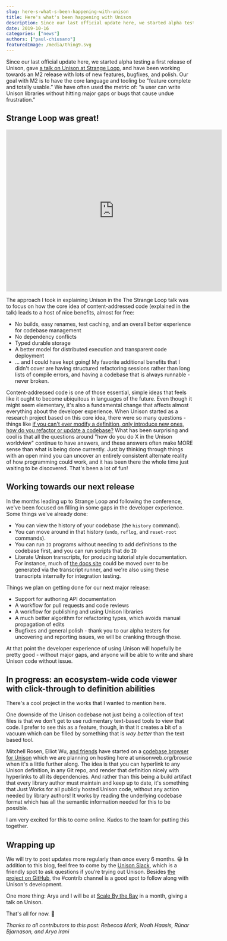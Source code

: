 ```yaml
---
slug: here-s-what-s-been-happening-with-unison
title: Here's what's been happening with Unison
description: Since our last official update here, we started alpha testing a first release of Unison, gave a talk at Strange Loop, and have been working towards an M2 release with lots of new features, bugfixes, and polish.
date: 2019-10-16
categories: ["news"]
authors: ["paul-chiusano"]
featuredImage: /media/thing9.svg
---
```


Since our last official update here, we started alpha testing a first release of Unison, gave [a talk on Unison at Strange Loop](https://www.youtube.com/watch?v=gCWtkvDQ2ZI), and have been working towards an M2 release with lots of new features, bugfixes, and polish. Our goal with M2 is to have the core language and tooling be "feature complete and totally usable.” We have often used the metric of: “a user can write Unison libraries without hitting major gaps or bugs that cause undue frustration.”

## Strange Loop was great!

<iframe width="580" height="436" src="https://www.youtube.com/embed/gCWtkvDQ2ZI" frameborder="0" allow="accelerometer; autoplay; encrypted-media; gyroscope; picture-in-picture" allowfullscreen></iframe>

The approach I took in explaining Unison in the The Strange Loop talk was to focus on how the core idea of content-addressed code (explained in the talk) leads to a host of nice benefits, almost for free:

* No builds, easy renames, test caching, and an overall better experience for codebase management
* No dependency conflicts
* Typed durable storage
* A better model for distributed execution and transparent code deployment
* ... and I could have kept going! My favorite additional benefits that I didn't cover are having structured refactoring sessions rather than long lists of compile errors, and having a codebase that is always runnable - never broken.

Content-addressed code is one of those essential, simple ideas that feels like it ought to become ubiquitous in languages of the future. Even though it might seem elementary, it's also a fundamental change that affects almost everything about the developer experience. When Unison started as a research project based on this core idea, there were so many questions - things like [if you can't ever modify a definition, only introduce new ones, how do you refactor or update a codebase?](https://twitter.com/unisonweb/status/1173942969726054401) What has been surprising and cool is that all the questions around "how do you do X in the Unison worldview" continue to have answers, and these answers often make MORE sense than what is being done currently. Just by thinking through things with an open mind you can uncover an entirely consistent alternate reality of how programming could work, and it has been there the whole time just waiting to be discovered. That's been a lot of fun!

## Working towards our next release

In the months leading up to Strange Loop and following the conference, we've been focused on filling in some gaps in the developer experience. Some things we've already done:

* You can view the history of your codebase (the `history` command).
* You can move around in that history (`undo`, `reflog`, and `reset-root` commands).
* You can run `IO` programs without needing to add definitions to the codebase first, and you can run scripts that do `IO`
* Literate Unison transcripts, for producing tutorial style documentation. For instance, much of [the docs site](/docs) could be moved over to be generated via the transcript runner, and we're also using these transcripts internally for integration testing.

Things we plan on getting done for our next major release:

* Support for authoring API documentation
* A workflow for pull requests and code reviews
* A workflow for publishing and using Unison libraries
* A much better algorithm for refactoring types, which avoids manual propagation of edits
* Bugfixes and general polish - thank you to our alpha testers for uncovering and reporting issues, we will be cranking through those.

At that point the developer experience of using Unison will hopefully be pretty good - without major gaps, and anyone will be able to write and share Unison code without issue.

## In progress: an ecosystem-wide code viewer with click-through to definition abilities

There's a cool project in the works that I wanted to mention here.

One downside of the Unison codebase not just being a collection of text files is that we don't get to use rudimentary text-based tools to view that code. I prefer to see this as a feature, though, in that it creates a bit of a vacuum which can be filled by something that is _way better_ than the text based tool.

Mitchell Rosen, Elliot Wu, [and friends](https://github.com/unisonweb/elm-browser/graphs/contributors) have started on a [codebase browser for Unison](https://github.com/unisonweb/elm-browser) which we are planning on hosting here at unisonweb.org/browse when it's a little further along. The idea is that you can hyperlink to any Unison definition, in any Git repo, and render that definition nicely with hyperlinks to all its dependencies. And rather than this being a build artifact that every library author must maintain and keep up to date, it's something that Just Works for all publicly hosted Unison code, without any action needed by library authors! It works by reading the underlying codebase format which has all the semantic information needed for this to be possible.

I am very excited for this to come online. Kudos to the team for putting this together.

## Wrapping up

We will try to post updates more regularly than once every 6 months. 😀 In addition to this blog, feel free to come by the [Unison Slack](/community), which is a friendly spot to ask questions if you’re trying out Unison. Besides [the project on GitHub](https://github.com/unisonweb/unison), the #contrib channel is a good spot to follow along with Unison's development.

One more thing: Arya and I will be at [Scale By the Bay](https://sched.co/RoSk) in a month, giving a talk on Unison.

That's all for now. 🌻

_Thanks to all contributors to this post: Rebecca Mark, Noah Haasis, Rúnar Bjarnason, and Arya Irani_
